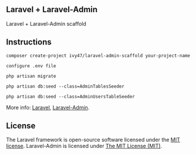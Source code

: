 ## Laravel + Laravel-Admin
Laravel + Laravel-Admin scaffold

## Instructions

`composer create-project ivy47/laravel-admin-scaffold your-project-name`

`configure .env file`

`php artisan migrate`

`php artisan db:seed --class=AdminTablesSeeder`

`php artisan db:seed --class=AdminUsersTableSeeder`

More info: [Laravel](https://github.com/laravel/laravel), [Laravel-Admin](https://github.com/z-song/laravel-admin).

## License

The Laravel framework is open-source software licensed under the [MIT license](https://opensource.org/licenses/MIT).
Laravel-Admin is licensed under [The MIT License (MIT)](LICENSE).
